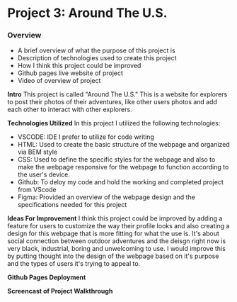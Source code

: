 # Project 3: Around The U.S.

### Overview

- A brief overview of what the purpose of this project is
- Description of technologies used to create this project
- How I think this project could be improved
- Github pages live website of project
- Video of overview of project

**Intro**
This project is called "Around The U.S." This is a website for explorers to post their photos of their adventures, like other users photos and add each other to interact with other explorers.

**Technologies Utilized**
In this project I utilized the following technologies:

- VSCODE: IDE I prefer to utilize for code writing
- HTML: Used to create the basic structure of the webpage and organized via BEM style
- CSS: Used to define the specific styles for the webpage and also to make the webpage responsive for the webpage to function according to the user's device.
- Github: To deloy my code and hold the working and completed project from VScode
- Figma: Provided an overview of the webpage design and the specifications needed for this project

**Ideas For Improvement**
I think this project could be improved by adding a feature for users to customize the way their profile looks and also creating a design for this webpage that is more fitting for what the use is. It's about social connection between outdoor adventures and the deisgn right now is very black, industrial, boring and unwelcoming to use. I would improve this by putting thought into the design of the webpage based on it's purpose and the types of users it's trying to appeal to.

**Github Pages Deployment**

**Screencast of Project Walkthrough**
